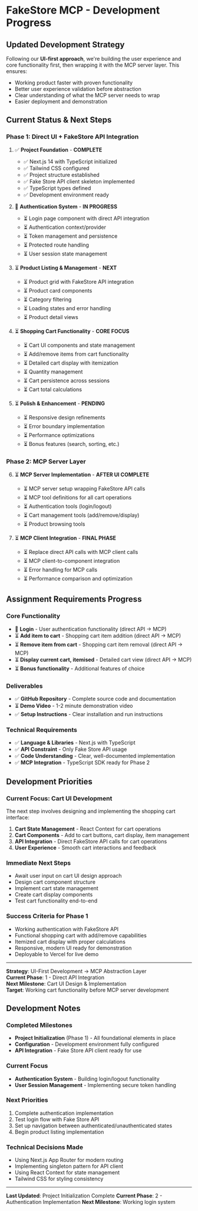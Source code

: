 # FakeStore MCP - Development Progress

## Updated Development Strategy

Following our **UI-first approach**, we're building the user experience and core functionality first, then wrapping it with the MCP server layer. This ensures:
- Working product faster with proven functionality
- Better user experience validation before abstraction
- Clear understanding of what the MCP server needs to wrap
- Easier deployment and demonstration

## Current Status & Next Steps

### **Phase 1: Direct UI + FakeStore API Integration**
1. ✅ **Project Foundation** - **COMPLETE**
   - ✅ Next.js 14 with TypeScript initialized
   - ✅ Tailwind CSS configured
   - ✅ Project structure established
   - ✅ Fake Store API client skeleton implemented
   - ✅ TypeScript types defined
   - ✅ Development environment ready

2. 🔄 **Authentication System** - **IN PROGRESS**
   - ⏳ Login page component with direct API integration
   - ⏳ Authentication context/provider
   - ⏳ Token management and persistence
   - ⏳ Protected route handling
   - ⏳ User session state management

3. ⏳ **Product Listing & Management** - **NEXT**
   - ⏳ Product grid with FakeStore API integration
   - ⏳ Product card components
   - ⏳ Category filtering
   - ⏳ Loading states and error handling
   - ⏳ Product detail views

4. ⏳ **Shopping Cart Functionality** - **CORE FOCUS**
   - ⏳ Cart UI components and state management
   - ⏳ Add/remove items from cart functionality  
   - ⏳ Detailed cart display with itemization
   - ⏳ Quantity management
   - ⏳ Cart persistence across sessions
   - ⏳ Cart total calculations

5. ⏳ **Polish & Enhancement** - **PENDING**
   - ⏳ Responsive design refinements
   - ⏳ Error boundary implementation
   - ⏳ Performance optimizations
   - ⏳ Bonus features (search, sorting, etc.)

### **Phase 2: MCP Server Layer** 
6. ⏳ **MCP Server Implementation** - **AFTER UI COMPLETE**
   - ⏳ MCP server setup wrapping FakeStore API calls
   - ⏳ MCP tool definitions for all cart operations
   - ⏳ Authentication tools (login/logout)
   - ⏳ Cart management tools (add/remove/display)
   - ⏳ Product browsing tools

7. ⏳ **MCP Client Integration** - **FINAL PHASE**
   - ⏳ Replace direct API calls with MCP client calls
   - ⏳ MCP client-to-component integration
   - ⏳ Error handling for MCP calls
   - ⏳ Performance comparison and optimization

## Assignment Requirements Progress

### Core Functionality
- 🔄 **Login** - User authentication functionality (direct API → MCP)
- ⏳ **Add item to cart** - Shopping cart item addition (direct API → MCP)
- ⏳ **Remove item from cart** - Shopping cart item removal (direct API → MCP)
- ⏳ **Display current cart, itemised** - Detailed cart view (direct API → MCP)
- ⏳ **Bonus functionality** - Additional features of choice

### Deliverables
- ✅ **GitHub Repository** - Complete source code and documentation
- ⏳ **Demo Video** - 1-2 minute demonstration video
- ✅ **Setup Instructions** - Clear installation and run instructions

### Technical Requirements
- ✅ **Language & Libraries** - Next.js with TypeScript
- ✅ **API Constraint** - Only Fake Store API usage
- ✅ **Code Understanding** - Clear, well-documented implementation
- ✅ **MCP Integration** - TypeScript SDK ready for Phase 2

## Development Priorities

### **Current Focus: Cart UI Development**
The next step involves designing and implementing the shopping cart interface:

1. **Cart State Management** - React Context for cart operations
2. **Cart Components** - Add to cart buttons, cart display, item management  
3. **API Integration** - Direct FakeStore API calls for cart operations
4. **User Experience** - Smooth cart interactions and feedback

### **Immediate Next Steps**
- Await user input on cart UI design approach
- Design cart component structure 
- Implement cart state management
- Create cart display components
- Test cart functionality end-to-end

### **Success Criteria for Phase 1**
- Working authentication with FakeStore API
- Functional shopping cart with add/remove capabilities
- Itemized cart display with proper calculations
- Responsive, modern UI ready for demonstration
- Deployable to Vercel for live demo

---

**Strategy**: UI-First Development → MCP Abstraction Layer  
**Current Phase**: 1 - Direct API Integration  
**Next Milestone**: Cart UI Design & Implementation  
**Target**: Working cart functionality before MCP server development

## Development Notes

### Completed Milestones
- **Project Initialization** (Phase 1) - All foundational elements in place
- **Configuration** - Development environment fully configured
- **API Integration** - Fake Store API client ready for use

### Current Focus
- **Authentication System** - Building login/logout functionality
- **User Session Management** - Implementing secure token handling

### Next Priorities
1. Complete authentication implementation
2. Test login flow with Fake Store API
3. Set up navigation between authenticated/unauthenticated states
4. Begin product listing implementation

### Technical Decisions Made
- Using Next.js App Router for modern routing
- Implementing singleton pattern for API client
- Using React Context for state management
- Tailwind CSS for styling consistency

---

**Last Updated**: Project Initialization Complete
**Current Phase**: 2 - Authentication Implementation
**Next Milestone**: Working login system 